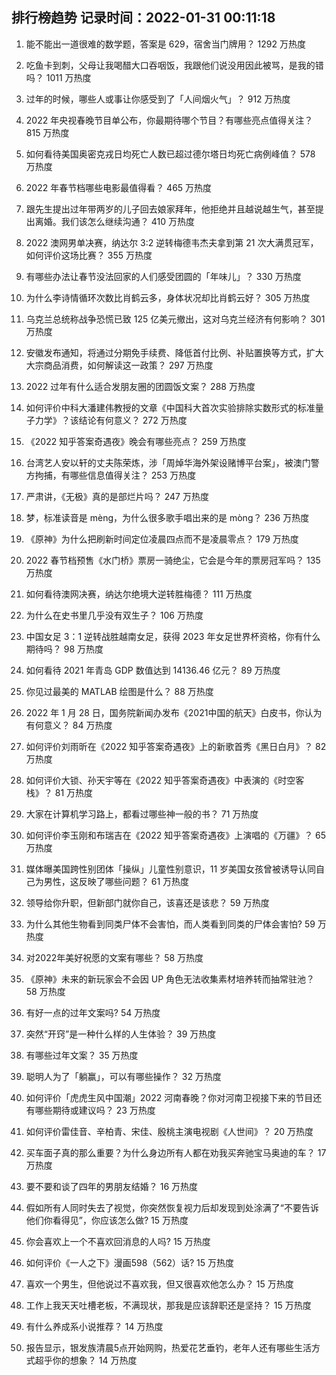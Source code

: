 
## 排行榜趋势 记录时间：2022-01-31 00:11:18
  
  1. 能不能出一道很难的数学题，答案是 629，宿舍当门牌用？ 1292 万热度
    
  2. 吃鱼卡到刺，父母让我喝醋大口吞咽饭，我跟他们说没用因此被骂，是我的错吗？ 1011 万热度
    
  3. 过年的时候，哪些人或事让你感受到了「人间烟火气」？ 912 万热度
    
  4. 2022 年央视春晚节目单公布，你最期待哪个节目？有哪些亮点值得关注？ 815 万热度
    
  5. 如何看待美国奥密克戎日均死亡人数已超过德尔塔日均死亡病例峰值？ 578 万热度
    
  6. 2022 年春节档哪些电影最值得看？ 465 万热度
    
  7. 跟先生提出过年带两岁的儿子回去娘家拜年，他拒绝并且越说越生气，甚至提出离婚。我们该怎么继续沟通？ 410 万热度
    
  8. 2022 澳网男单决赛，纳达尔 3:2 逆转梅德韦杰夫拿到第 21 次大满贯冠军，如何评价这场比赛？ 355 万热度
    
  9. 有哪些办法让春节没法回家的人们感受团圆的「年味儿」？ 330 万热度
    
  10. 为什么李诗情循环次数比肖鹤云多，身体状况却比肖鹤云好？ 305 万热度
    
  11. 乌克兰总统称战争恐慌已致 125 亿美元撤出，这对乌克兰经济有何影响？ 301 万热度
    
  12. 安徽发布通知，将通过分期免手续费、降低首付比例、补贴置换等方式，扩大大宗商品消费，如何解读这一政策？ 297 万热度
    
  13. 2022 过年有什么适合发朋友圈的团圆饭文案？ 288 万热度
    
  14. 如何评价中科大潘建伟教授的文章《中国科大首次实验排除实数形式的标准量子力学》？该结论有何意义？ 272 万热度
    
  15. 《2022 知乎答案奇遇夜》晚会有哪些亮点？ 259 万热度
    
  16. 台湾艺人安以轩的丈夫陈荣炼，涉「周焯华海外架设赌博平台案」，被澳门警方拘捕，有哪些信息值得关注？ 253 万热度
    
  17. 严肃讲，《无极》真的是部烂片吗？ 247 万热度
    
  18. 梦，标准读音是 mèng，为什么很多歌手唱出来的是 mòng？ 236 万热度
    
  19. 《原神》为什么把刷新时间定位凌晨四点而不是凌晨零点？ 179 万热度
    
  20. 2022 春节档预售《水门桥》票房一骑绝尘，它会是今年的票房冠军吗？ 135 万热度
    
  21. 如何看待澳网决赛，纳达尔绝境大逆转胜梅德？ 111 万热度
    
  22. 为什么在史书里几乎没有双生子？ 106 万热度
    
  23. 中国女足 3：1 逆转战胜越南女足，获得 2023 年女足世界杯资格，你有什么期待吗？ 98 万热度
    
  24. 如何看待 2021 年青岛 GDP 数值达到 14136.46 亿元？ 89 万热度
    
  25. 你见过最美的 MATLAB 绘图是什么？ 88 万热度
    
  26. 2022 年 1 月 28 日，国务院新闻办发布《2021中国的航天》白皮书，你认为有何意义？ 84 万热度
    
  27. 如何评价刘雨昕在《2022 知乎答案奇遇夜》上的新歌首秀《黑日白月》？ 82 万热度
    
  28. 如何评价大锁、孙天宇等在《2022 知乎答案奇遇夜》中表演的《时空客栈》？ 81 万热度
    
  29. 大家在计算机学习路上，都看过哪些神一般的书？ 71 万热度
    
  30. 如何评价李玉刚和布瑞吉在《2022 知乎答案奇遇夜》上演唱的《万疆》？ 65 万热度
    
  31. 媒体曝美国跨性别团体「操纵」儿童性别意识，11 岁美国女孩曾被诱导认同自己为男性，这反映了哪些问题？ 61 万热度
    
  32. 领导给你升职，但新部门就你自己，该喜还是该悲？ 59 万热度
    
  33. 为什么其他生物看到同类尸体不会害怕，而人类看到同类的尸体会害怕? 59 万热度
    
  34. 对2022年美好祝愿的文案有哪些？ 58 万热度
    
  35. 《原神》未来的新玩家会不会因 UP 角色无法收集素材培养转而抽常驻池？ 58 万热度
    
  36. 有好一点的过年文案吗? 54 万热度
    
  37. 突然“开窍”是一种什么样的人生体验？ 39 万热度
    
  38. 有哪些过年文案？ 35 万热度
    
  39. 聪明人为了「躺赢」，可以有哪些操作？ 32 万热度
    
  40. 如何评价「虎虎生风中国潮」2022 河南春晚？你对河南卫视接下来的节目还有哪些期待或建议吗？ 23 万热度
    
  41. 如何评价雷佳音、辛柏青、宋佳、殷桃主演电视剧《人世间》？ 20 万热度
    
  42. 买车面子真的那么重要？为什么身边所有人都在劝我买奔驰宝马奥迪的车？ 17 万热度
    
  43. 要不要和谈了四年的男朋友结婚？ 16 万热度
    
  44. 假如所有人同时失去了视觉，你突然恢复视力后却发现到处涂满了“不要告诉他们你看得见”，你应该怎么做? 15 万热度
    
  45. 你会喜欢上一个不喜欢回消息的人吗? 15 万热度
    
  46. 如何评价《一人之下》漫画598（562）话? 15 万热度
    
  47. 喜欢一个男生，但他说过不喜欢我，但又很喜欢他怎么办？ 15 万热度
    
  48. 工作上我天天吐槽老板，不满现状，那我是应该辞职还是坚持？ 15 万热度
    
  49. 有什么养成系小说推荐？ 14 万热度
    
  50. 报告显示，银发族清晨5点开始网购，热爱花艺垂钓，老年人还有哪些生活方式超乎你的想象？ 14 万热度
    